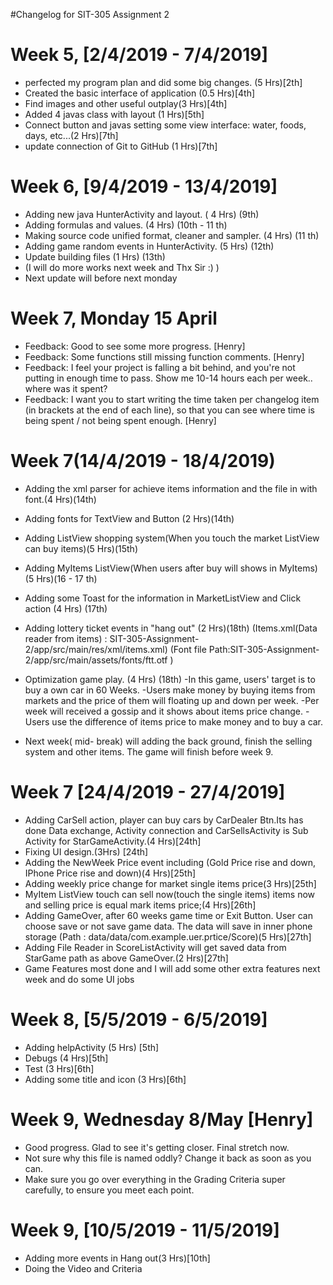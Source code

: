 #Changelog for SIT-305 Assignment 2

# Week 5, [2/4/2019 - 7/4/2019]
- perfected my  program plan and did some big changes. (5 Hrs)[2th]
- Created the basic interface of application (0.5 Hrs)[4th]
- Find images and other useful outplay(3 Hrs)[4th]
- Added 4 javas class with layout (1 Hrs)[5th]
- Connect button and javas setting some view interface: water, foods, days, etc...(2 Hrs)[7th]
- update connection of Git to GitHub (1 Hrs)[7th]


# Week 6, [9/4/2019 - 13/4/2019]
- Adding new java HunterActivity and layout. ( 4 Hrs)  (9th)
- Adding formulas and values. (4 Hrs)   (10th - 11 th)
- Making source code unified format, cleaner and sampler. (4 Hrs) (11 th)
- Adding game random events in HunterActivity. (5 Hrs)  (12th)
- Update building files  (1 Hrs) (13th)
- (I will do more works next week and Thx Sir :)  )
- Next update will before next monday

# Week 7, Monday 15 April
- Feedback: Good to see some more progress. [Henry]
- Feedback: Some functions still missing function comments. [Henry]
- Feedback: I feel your project is falling a bit behind, and you're not putting in enough time to pass. Show me 10-14 hours each per week.. where was it spent?
- Feedback: I want you to start writing the time taken per changelog item (in brackets at the end of each line), so that you can see where time is being spent / not being spent enough. [Henry]


# Week 7(14/4/2019 - 18/4/2019)
- Adding the xml parser for achieve items information and the file in with font.(4 Hrs)(14th)
- Adding fonts for TextView and Button (2 Hrs)(14th)
- Adding ListView shopping system(When you touch the market ListView can buy items)(5 Hrs)(15th)
- Adding MyItems ListView(When users after buy will shows in MyItems)  (5 Hrs)(16 - 17 th)
- Adding some Toast for the information in MarketListView and Click action (4 Hrs) (17th)
- Adding lottery ticket events in "hang out" (2 Hrs)(18th)
(Items.xml(Data reader from items) : SIT-305-Assignment-2/app/src/main/res/xml/items.xml)
(Font file Path:SIT-305-Assignment-2/app/src/main/assets/fonts/ftt.otf )

- Optimization game play. (4 Hrs)  (18th)
	-In this game, users' target is to buy a own car in 60 Weeks.
	-Users make money by buying items from markets and the price of them will floating up and down per week.
	-Per week will received a gossip and it shows about items price change.
	-Users use the difference of items price to make money and to buy a car.

- Next week( mid- break) will adding the back ground, finish the selling system  and other items. The game will finish before week 9.

# Week 7 [24/4/2019 - 27/4/2019]
- Adding CarSell action, player can buy cars by CarDealer Btn.Its has done  Data exchange, Activity connection and CarSellsActivity is Sub Activity for StarGameActivity.(4 Hrs)[24th]
- Fixing UI design.(3Hrs) [24th]
- Adding the NewWeek Price event including (Gold Price rise and down, IPhone Price rise and down)(4 Hrs)[25th]
- Adding weekly price change for market single items price(3 Hrs)[25th]
- MyItem ListView touch can sell now(touch the single items) items now and selling price is equal mark items price;(4 Hrs)[26th]
- Adding GameOver, after 60 weeks game time or Exit Button. User can choose save or not save game data. The data will save in inner phone storage (Path : data/data/com.example.uer.prtice/Score)(5 Hrs)[27th]
- Adding  File Reader in ScoreListActivity will get saved data from StarGame path as above GameOver.(2 Hrs)[27th]
- Game Features most done and I will add some other extra features next week and do some UI jobs

# Week 8, [5/5/2019 - 6/5/2019]
- Adding helpActivity (5 Hrs) [5th]
- Debugs (4 Hrs)[5th]
- Test (3 Hrs)[6th]
- Adding some title and icon (3 Hrs)[6th]

# Week 9, Wednesday 8/May [Henry]
- Good progress. Glad to see it's getting closer. Final stretch now.
- Not sure why this file is named oddly? Change it back as soon as you can.
- Make sure you go over everything in the Grading Criteria super carefully, to ensure you meet each point.

# Week 9, [10/5/2019 - 11/5/2019]
- Adding more events in Hang out(3 Hrs)[10th]
- Doing the Video and Criteria